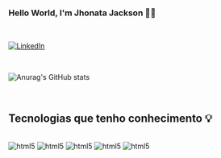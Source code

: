 ### **Hello World, I'm Jhonata Jackson** 🖖🏼

<div></br><div>

[![LinkedIn](	https://img.shields.io/badge/LinkedIn-0077B5?style=for-the-badge&logo=linkedin&logoColor=white)](https://www.linkedin.com/in/jhonata-jackson-555929121/)

<div></br><div>

![Anurag's GitHub stats](https://github-readme-stats.vercel.app/api?username=Jhonata-Jackson&show_icons=true&theme=dark)

<div></br><div>


## **Tecnologias que tenho conhecimento** 💡

<div style="display: inline_block"> </br> 
     <img aling="center" alt="html5" src="https://img.shields.io/badge/TypeScript-007ACC?style=for-the-badge&logo=typescript&logoColor=white"/>
    <img aling="center" alt="html5" src="https://img.shields.io/badge/React_Native-20232A?style=for-the-badge&logo=react&logoColor=61DAFB"/>
    <img aling="center" alt="html5" src="https://img.shields.io/badge/iOS-000000?style=for-the-badge&logo=ios&logoColor=white"/>
    <img aling="center" alt="html5" src="https://img.shields.io/badge/Swift-FA7343?style=for-the-badge&logo=swift&logoColor=white"/>
    <img aling="center" alt="html5" src="https://img.shields.io/badge/Flutter-02569B?style=for-the-badge&logo=flutter&logoColor=white"/>
    
</div>

<div></br><div>

